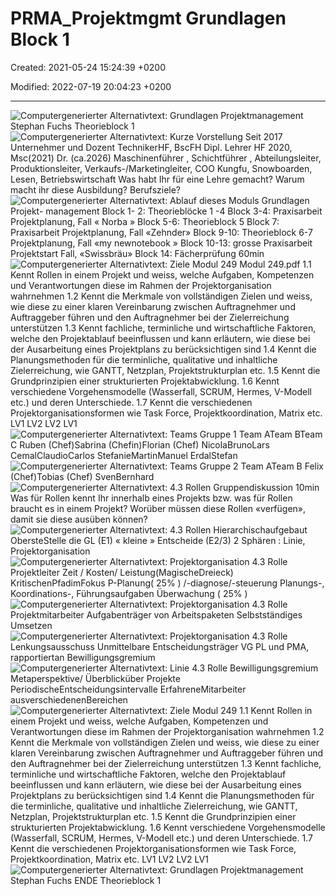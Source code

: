 # PRMA_Projektmgmt Grundlagen Block 1

Created: 2021-05-24 15:24:39 +0200

Modified: 2022-07-19 20:04:23 +0200

---

![Computergenerierter Alternativtext: Grundlagen Projektmanagement Stephan Fuchs Theorieblock 1 ](media/PRMA--Block-1-und-2_PRMA_Projektmgmt-Grundlagen-Block-1-image1.png)![Computergenerierter Alternativtext: Kurze Vorstellung Seit 2017 Unternehmer und Dozent TechnikerHF, BscFH Dipl. Lehrer HF 2020, Msc(2021) Dr. (ca.2026) Maschinenführer , Schichtführer , Abteilungsleiter, Produktionsleiter, Verkaufs-/Marketingleiter, COO Kungfu, Snowboarden, Lesen, Betriebswirtschaft Was habt Ihr für eine Lehre gemacht? Warum macht ihr diese Ausbildung? Berufsziele? ](media/PRMA--Block-1-und-2_PRMA_Projektmgmt-Grundlagen-Block-1-image2.png)![Computergenerierter Alternativtext: Ablauf dieses Moduls Grundlagen Projekt- management Block 1- 2: Theorieblöcke 1 -4 Block 3-4: Praxisarbeit Projektplanung, Fall « Norba » Block 5-6: Theorieblock 5 Block 7: Praxisarbeit Projektplanung, Fall «Zehnder» Block 9-10: Theorieblock 6-7 Projektplanung, Fall «my newnotebook » Block 10-13: grosse Praxisarbeit Projektstart Fall, «Swissbräu» Block 14: Fächerprüfung 60min ](media/PRMA--Block-1-und-2_PRMA_Projektmgmt-Grundlagen-Block-1-image3.png)![Computergenerierter Alternativtext: Ziele Modul 249 Modul 249.pdf 1.1 Kennt Rollen in einem Projekt und weiss, welche Aufgaben, Kompetenzen und Verantwortungen diese im Rahmen der Projektorganisation wahrnehmen 1.2 Kennt die Merkmale von vollständigen Zielen und weiss, wie diese zu einer klaren Vereinbarung zwischen Auftragnehmer und Auftraggeber führen und den Auftragnehmer bei der Zielerreichung unterstützen 1.3 Kennt fachliche, terminliche und wirtschaftliche Faktoren, welche den Projektablauf beeinflussen und kann erläutern, wie diese bei der Ausarbeitung eines Projektplans zu berücksichtigen sind 1.4 Kennt die Planungsmethoden für die terminliche, qualitative und inhaltliche Zielerreichung, wie GANTT, Netzplan, Projektstrukturplan etc. 1.5 Kennt die Grundprinzipien einer strukturierten Projektabwicklung. 1.6 Kennt verschiedene Vorgehensmodelle (Wasserfall, SCRUM, Hermes, V-Modell etc.) und deren Unterschiede. 1.7 Kennt die verschiedenen Projektorganisationsformen wie Task Force, Projektkoordination, Matrix etc. LV1 LV2 LV2 LV1 ](media/PRMA--Block-1-und-2_PRMA_Projektmgmt-Grundlagen-Block-1-image4.png)![Computergenerierter Alternativtext: Teams Gruppe 1 Team ATeam BTeam C Ruben (Chef)Sabrina (Chefin)Florian (Chef) NicolaBrunoLars CemalClaudioCarlos StefanieMartinManuel ErdalStefan ](media/PRMA--Block-1-und-2_PRMA_Projektmgmt-Grundlagen-Block-1-image5.png)![Computergenerierter Alternativtext: Teams Gruppe 2 Team ATeam B Felix (Chef)Tobias (Chef) SvenBernhard ](media/PRMA--Block-1-und-2_PRMA_Projektmgmt-Grundlagen-Block-1-image6.png)![Computergenerierter Alternativtext: 4.3 Rollen Gruppendiskussion 10min Was für Rollen kennt Ihr innerhalb eines Projekts bzw. was für Rollen braucht es in einem Projekt? Worüber müssen diese Rollen «verfügen», damit sie diese ausüben können? ](media/PRMA--Block-1-und-2_PRMA_Projektmgmt-Grundlagen-Block-1-image7.png)![Computergenerierter Alternativtext: 4.3 Rollen Hierarchischaufgebaut ObersteStelle die GL (E1) « kleine » Entscheide (E2/3) 2 Sphären : Linie, Projektorganisation ](media/PRMA--Block-1-und-2_PRMA_Projektmgmt-Grundlagen-Block-1-image8.png)![Computergenerierter Alternativtext: Projektorganisation 4.3 Rolle Projektleiter Zeit / Kosten/ Leistung(MagischeDreieck) KritischenPfadimFokus P-Planung( 25% ) /-diagnose/-steuerung Planungs-, Koordinations-, Führungsaufgaben Überwachung ( 25% ) ](media/PRMA--Block-1-und-2_PRMA_Projektmgmt-Grundlagen-Block-1-image9.png)![Computergenerierter Alternativtext: Projektorganisation 4.3 Rolle Projektmitarbeiter Aufgabenträger von Arbeitspaketen Selbstständiges Umsetzen ](media/PRMA--Block-1-und-2_PRMA_Projektmgmt-Grundlagen-Block-1-image10.png)![Computergenerierter Alternativtext: Projektorganisation 4.3 Rolle Lenkungsausschuss Unmittelbare Entscheidungsträger VG PL und PMA, rapportiertan Bewilligungsgremium ](media/PRMA--Block-1-und-2_PRMA_Projektmgmt-Grundlagen-Block-1-image11.png)![Computergenerierter Alternativtext: Linie 4.3 Rolle Bewilligungsgremium Metaperspektive/ Überblicküber Projekte PeriodischeEntscheidungsintervalle ErfahreneMitarbeiter ausverschiedenenBereichen ](media/PRMA--Block-1-und-2_PRMA_Projektmgmt-Grundlagen-Block-1-image12.png)![Computergenerierter Alternativtext: Ziele Modul 249 1.1 Kennt Rollen in einem Projekt und weiss, welche Aufgaben, Kompetenzen und Verantwortungen diese im Rahmen der Projektorganisation wahrnehmen 1.2 Kennt die Merkmale von vollständigen Zielen und weiss, wie diese zu einer klaren Vereinbarung zwischen Auftragnehmer und Auftraggeber führen und den Auftragnehmer bei der Zielerreichung unterstützen 1.3 Kennt fachliche, terminliche und wirtschaftliche Faktoren, welche den Projektablauf beeinflussen und kann erläutern, wie diese bei der Ausarbeitung eines Projektplans zu berücksichtigen sind 1.4 Kennt die Planungsmethoden für die terminliche, qualitative und inhaltliche Zielerreichung, wie GANTT, Netzplan, Projektstrukturplan etc. 1.5 Kennt die Grundprinzipien einer strukturierten Projektabwicklung. 1.6 Kennt verschiedene Vorgehensmodelle (Wasserfall, SCRUM, Hermes, V-Modell etc.) und deren Unterschiede. 1.7 Kennt die verschiedenen Projektorganisationsformen wie Task Force, Projektkoordination, Matrix etc. LV1 LV2 LV2 LV1 ](media/PRMA--Block-1-und-2_PRMA_Projektmgmt-Grundlagen-Block-1-image13.png)![Computergenerierter Alternativtext: Grundlagen Projektmanagement Stephan Fuchs ENDE Theorieblock 1 ](media/PRMA--Block-1-und-2_PRMA_Projektmgmt-Grundlagen-Block-1-image14.png)














